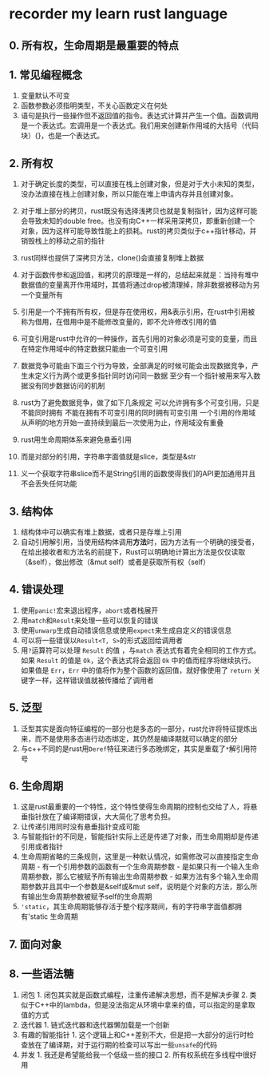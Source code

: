 # recorder my learn rust language

## 0. 所有权，生命周期是最重要的特点

## 1. 常见编程概念
  1. 变量默认不可变
  2. 函数参数必须指明类型，不关心函数定义在何处
  3. 语句是执行一些操作但不返回值的指令。表达式计算并产生一个值。函数调用是一个表达式。宏调用是一个表达式。我们用来创建新作用域的大括号（代码块）{}，也是一个表达式。

## 2. 所有权
  1. 对于确定长度的类型，可以直接在栈上创建对象，但是对于大小未知的类型，没办法直接在栈上创建对象，所以只能在堆上申请内存并且创建对象。
  2. 对于堆上部分的拷贝，rust既没有选择浅拷贝也就是复制指针，因为这样可能会导致未知的double free。也没有向C++一样采用深拷贝，即重新创建一个对象，因为这样可能导致性能上的损耗。rust的拷贝类似于c++指针移动，并销毁栈上的移动之前的指针
  3. rust同样也提供了深拷贝方法，clone()会直接复制堆上数据
  4. 对于函数传参和返回值，和拷贝的原理是一样的，总结起来就是：当持有堆中数据值的变量离开作用域时，其值将通过drop被清理掉，除非数据被移动为另一个变量所有
  5. 引用是一个不拥有所有权，但是存在使用权，用&表示引用，在rust中引用被称为借用，在借用中是不能修改变量的，即不允许修改引用的值
  6. 可变引用是rust中允许的一种操作，首先引用的对象必须是可变的变量，而且在特定作用域中的特定数据只能由一个可变引用
  7. 数据竞争可能由下面三个行为导致，全部满足的时候可能会出现数据竞争，产生未定义行为
     ​两个或更多指针同时访问同一数据
     ​至少有一个指针被用来写入数据
     ​没有同步数据访问的机制

  8. rust为了避免数据竞争，做了如下几条规定
     可以允许拥有多个可变引用，只是不能同时拥有
     不能在拥有不可变引用的同时拥有可变引用
     一个引用的作用域从声明的地方开始一直持续到最后一次使用为止，作用域没有重叠
  9. rust用生命周期体系来避免悬垂引用
  10. 而是对部分的引用，字符串字面值就是slice，类型是&str
  11. 义一个获取字符串slice而不是String引用的函数使得我们的API更加通用并且不会丢失任何功能

## 3. 结构体

  1. 结构体中可以确实有堆上数据，或者只是存堆上引用
  2. 自动引用解引用，当使用结构体调用**方法**时，因为方法有一个明确的接受者，在给出接收者和方法名的前提下，Rust可以明确地计算出方法是仅仅读取（&self），做出修改（&mut self）或者是获取所有权（self）

## 4. 错误处理

  1. 使用`panic!`宏来退出程序，`abort`或者栈展开
  2. 用`match`和`Result`来处理一些可以恢复的错误
  3. 使用`unwarp`生成自动错误信息或使用`expect`来生成自定义的错误信息
  4. 可以将一些错误以`Result<T, S>`的形式返回给调用者
  5. 用`?`运算符可以处理 `Result` 的值 ，与`match` 表达式有着完全相同的工作方式。如果 `Result` 的值是 `Ok`，这个表达式将会返回 `Ok` 中的值而程序将继续执行。如果值是 `Err`，`Err` 中的值将作为整个函数的返回值，就好像使用了 `return` 关键字一样，这样错误值就被传播给了调用者

## 5. 泛型
  1. 泛型其实是面向特征编程的一部分也是多态的一部分，rust允许将特征提炼出来，而不是使用多态进行动态绑定，其仍然是编译期就可以确定的部分
  2. 与c++不同的是rust用`Deref`特征来进行多态晚绑定，其实是重载了`*`解引用符号

## 6. 生命周期
  1. 这是rust最重要的一个特性，这个特性使得生命周期的控制也交给了人，将悬垂指针放在了编译期错误，大大简化了思考负担。
  2. 让传递引用同时没有悬垂指针变成可能
  3. 与智能指针的不同是，智能指针实际上还是传递了对象，而生命周期却是传递引用或者指针
  4. 生命周期省略的三条规则，这里是一种默认情况，如需修改可以直接指定生命周期
    - 有一个引用参数的函数有一个生命周期参数
    - 是如果只有一个输入生命周期参数，那么它被赋予所有输出生命周期参数
    - 如果方法有多个输入生命周期参数并且其中一个参数是&self或&mut self，说明是个对象的方法，那么所有输出生命周期参数被赋予self的生命周期
  5. `'static`，其生命周期能够存活于整个程序期间，有的字符串字面值都拥有'static 生命周期

## 7. 面向对象

## 8. 一些语法糖
  1. 闭包
    1. 闭包其实就是函数式编程，注重传递解决思想，而不是解决步骤
    2. 类似于C++中的lambda，但是没法指定从环境中拿来的值，可以指定的是拿取值的方式
  2. 迭代器
    1. 链式迭代器和迭代器懒加载是一个创新
  2. 有趣的智能指针
    1. 这个逻辑上和C++差别不大，但是把一大部分的运行时检查放在了编译期，对于运行期的检查可以写出一些`unsafe`的代码
  3. 并发
    1. 我还是希望能给我一个低级一些的接口
    2. 所有权系统在多线程中很好用